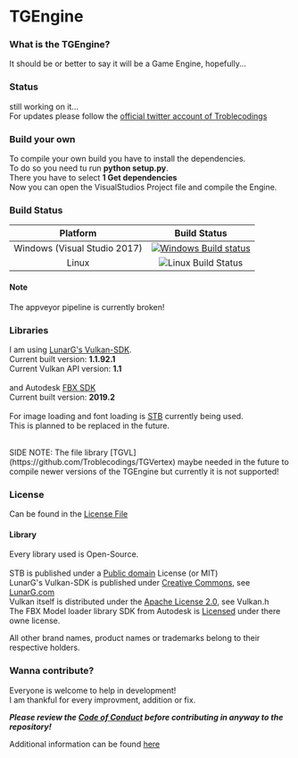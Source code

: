 <h1>TGEngine</h1>

<h3>What is the TGEngine?</h3>

It should be or better to say it will be a Game Engine, hopefully...

<h3>Status</h3>

still working on it...<br>
For updates please follow the [official twitter account of Troblecodings](https://twitter.com/Troblecodings)

<h3>Build your own</h3>

To compile your own build you have to install the dependencies.<br>
To do so you need tu run <strong>python setup.py</strong>.<br>
There you have to select <strong>1 Get dependencies</strong><br>
Now you can open the VisualStudios Project file and compile the Engine.

<h3>Build Status</h3>

| Platform | Build Status |
|:--------:|:------------:|
| Windows (Visual Studio 2017) | [![Windows Build status](https://ci.appveyor.com/api/projects/status/xkqlankoj873h3xh?svg=true)](https://ci.appveyor.com/project/MrTroble/tgengine) |
| Linux | ![Linux Build Status](https://img.shields.io/badge/build-not%20passing-red.svg) |

<h4>Note</h4>
The appveyor pipeline is currently broken!
<h3>Libraries</h3>

I am using [LunarG's Vulkan-SDK](https://vulkan.lunarg.com/sdk/home).<br>
Current built version: <strong>1.1.92.1</strong><br>
Current Vulkan API version: <strong>1.1</strong>
<br>
<br>
and Autodesk [FBX SDK](https://www.autodesk.com/developer-network/platform-technologies/fbx-sdk-2019-2)<br>
Current built version: <strong>2019.2</strong>
<br>
<br>
For image loading and font loading is [STB](https://github.com/nothings/stb) currently being used.<br>
This is planned to be replaced in the future.

<br>
SIDE NOTE: The file library [TGVL](https://github.com/Troblecodings/TGVertex) maybe needed in the future to compile newer versions of the TGEngine 
but currently it is not supported!

<h3>License</h3>

Can be found in the [License File](https://github.com/MrTroble/TGEngine/blob/master/LICENSE)
<br>
<h4>Library</h4>

Every library used is Open-Source.<br>
<br>
STB is published under a [Public domain](https://github.com/nothings/stb) License (or MIT)<br>
LunarG's Vulkan-SDK is published under [Creative Commons](https://creativecommons.org/licenses/by-nd/4.0/), see [LunarG.com](https://vulkan.lunarg.com/doc/sdk/1.1.82.0/windows/getting_started.html)<br>
Vulkan itself is distributed under the [Apache License 2.0](http://www.apache.org/licenses/LICENSE-2.0), see Vulkan.h<br>
The FBX Model loader library SDK from Autodesk is [Licensed](http://download.autodesk.com/us/fbx/2019/2019.0/FBX%20SDK%202019%20About%20Box%20Final.pdf) under there owne license.

All other brand names, product names or trademarks belong to their respective holders.

<h3>Wanna contribute?</h3>

Everyone is welcome to help in development!<br>
I am thankful for every improvment, addition or fix.

***Please review the [Code of Conduct](https://github.com/MrTroble/TGEngine/blob/master/CODE_OF_CONDUCT.md) before contributing in anyway to the repository!***

Additional information can be found [here](https://github.com/MrTroble/TGEngine/blob/master/CONTRIBUTING.md)
